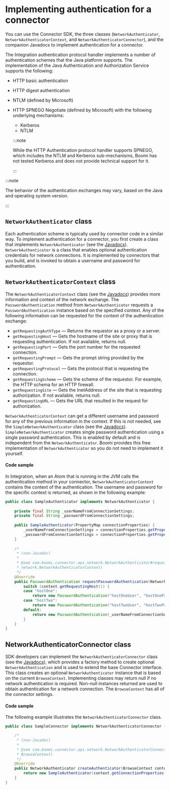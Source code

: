 # Implementing authentication for a connector 

<head>
  <meta name="guidename" content="Integration"/>
  <meta name="context" content="GUID-fac97f60-2ae7-4933-982c-d87126c4e4c8"/>
</head>


You can use the Connector SDK, the three classes \(`NetworkAuthenticator`, `NetworkAuthenticatorContext`, and `NetworkAuthenticatorConnector`\), and the companion Javadocs to implement authentication for a connector.

The Integration authentication protocol handler implements a number of authentication schemes that the Java platform supports. The implementation of the Java Authentication and Authorization Service supports the following:

-   HTTP basic authentication
-   HTTP digest authentication
-   NTLM \(defined by Microsoft\)
-   HTTP SPNEGO Negotiate \(defined by Microsoft\) with the following underlying mechanisms:
    -   Kerberos
    -   NTLM
    
    :::note
    
    While the HTTP Authentication protocol handler supports SPNEGO, which includes the NTLM and Kerberos sub-mechanisms, Boomi has not tested Kerberos and does not provide technical support for it.
    
    :::

:::note

The behavior of the authentication exchanges may vary, based on the Java and operating system version.

:::

## `NetworkAuthenticator` class 

Each authentication scheme is typically used by connector code in a similar way. To implement authentication for a connector, you first create a class that implements `NetworkAuthenticator` \(see the [Javadocs](https://boomisdkjavadoc.s3.amazonaws.com/javadoc/2.19.0/com/boomi/connector/api/network/NetworkAuthenticator.html)\). `NetworkAuthenticator` is a class that enables optional authentication credentials for network connections. It is implemented by connectors that you build, and is invoked to obtain a username and password for authentication.

## `NetworkAuthenticatorContext` class 

The `NetworkAuthenticatorContext` class \(see the [Javadocs](https://boomisdkjavadoc.s3.amazonaws.com/javadoc/2.19.0/com/boomi/connector/api/network/NetworkAuthenticatorContext.html)\) provides more information and context of the network exchange. The `PasswordAuthentication` method from `NetworkAuthenticator` requests a `PasswordAuthentication` instance based on the specified context. Any of the following information can be requested for the context of the authentication exchange:

-   `getRequestingAuthType` — Returns the requestor as a proxy or a server.
-   `getRequestingHost` — Gets the hostname of the site or proxy that is requesting authentication. If not available, returns null.
-   `getRequestingPort` — Gets the port number for the requested connection.
-   `getRequestingPrompt` — Gets the prompt string provided by the requestor.
-   `getRequestingProtocol` — Gets the protocol that is requesting the connection.
-   `getRequestingScheme` — Gets the scheme of the requestor. For example, the HTTP schema for an HTTP firewall.
-   `getRequestingSite` — Gets the InetAddress of the site that is requesting authorization. If not available, returns null.
-   `getRequestingURL` — Gets the URL that resulted in the request for authorization.

`NetworkAuthenticatorContext` can get a different username and password for any of the previous information in the context. If this is not needed, see the `SimpleNetworkAuthenticator` class \(see the [Javadocs](https://boomisdkjavadoc.s3.amazonaws.com/javadoc/2.19.0/com/boomi/connector/util/network/SimpleNetworkAuthenticator.html)\). `SimpleNetworkAuthenticator` creates single password authentication using a single password authentication. This is enabled by default and is independent from the `NetworkAuthenticator`. Boomi provides this free implementation of `NetworkAuthenticator` so you do not need to implement it yourself.

#### Code sample

In Integration, when an Atom that is running in the JVM calls the authentication method in your connector, `NetworkAuthenticatorContext` contains the context of the authentication. The username and password for the specific context is returned, as shown in the following example:

```java
public class SampleAuthenticator implements NetworkAuthenticator {
    
    private final String _userNameFromConnectionSettings;  
    private final String _passwordFromConnectionSettings; 
    
    public SampleAuthenticator(PropertyMap connectionProperties) {
        _userNameFromConnectionSettings = connectionProperties.getProperty("userName");
        _passwordFromConnectionSettings = connectionProperties.getProperty("password");
    }
    
    /*
     * (non-Javadoc)
     * 
     * @see com.boomi.connector.api.network.NetworkAuthenticator#requestPasswordAuthentication(com.boomi.connector.api.
     * network.NetworkAuthenticatorContext)
     */
    @Override
    public PasswordAuthentication requestPasswordAuthentication(NetworkAuthenticatorContext context) {
        switch (context.getRequestingHost()) {
        case "hostOne":
            return new PasswordAuthentication("hostOneUser", "hostOnePassword".toCharArray());
        case "hostTwo":
            return new PasswordAuthentication("hostTwoUser", "hostTwoPassword".toCharArray());
        default:
            return new PasswordAuthentication(_userNameFromConnectionSettings, _passwordFromConnectionSettings.toCharArray());
        }
    }
}

```

## NetworkAuthenticatorConnector class 

SDK developers can implement the `NetworkAuthenticatorConnector` class \(see the [Javadocs](https://boomisdkjavadoc.s3.amazonaws.com/javadoc/2.19.0/com/boomi/connector/api/network/NetworkAuthenticatorConnector.html)\), which provides a factory method to create optional `NetworkAuthentication` and is used to extend the base Connector interface. This class creates an optional `NetworkAuthenticator` instance that is based on the current `BrowseContext`. Implementing classes may return null if no network authentication is required. Non-null instances returned are used to obtain authentication for a network connection. The `BrowseContext` has all of the connector settings.

#### Code sample

The following example illustrates the `NetworkAuthenticatorConnector` class.

```java
public class SampleConnector implements NetworkAuthenticatorConnector {

    /*
     * (non-Javadoc)
     * 
     * @see com.boomi.connector.api.network.NetworkAuthenticatorConnector#createAuthenticator(com.boomi.connector.api.
     * BrowseContext)
     */
    @Override
    public NetworkAuthenticator createAuthenticator(BrowseContext context) {
        return new SampleAuthenticator(context.getConnectionProperties());
    }
}

```
